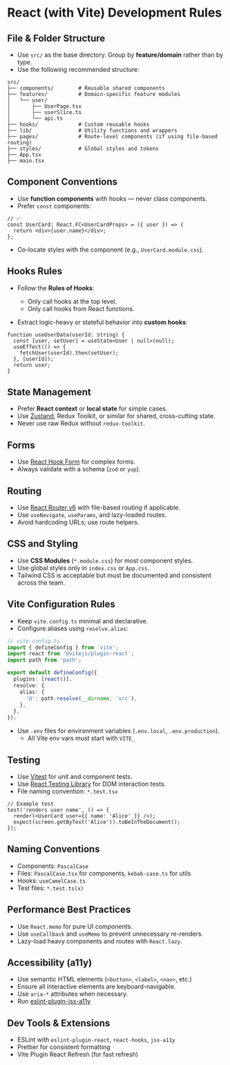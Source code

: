 # React (with Vite) Development Rules

## File & Folder Structure

- Use `src/` as the base directory. Group by **feature/domain** rather than by type.
- Use the following recommended structure:

```
src/
├── components/        # Reusable shared components
├── features/          # Domain-specific feature modules
│   └── user/          
│       ├── UserPage.tsx
│       ├── userSlice.ts
│       └── api.ts
├── hooks/             # Custom reusable hooks
├── lib/               # Utility functions and wrappers
├── pages/             # Route-level components (if using file-based routing)
├── styles/            # Global styles and tokens
├── App.tsx
├── main.tsx
```

## Component Conventions

- Use **function components** with hooks — never class components.
- Prefer `const` components:

```tsx
// ✅
const UserCard: React.FC<UserCardProps> = ({ user }) => {
  return <div>{user.name}</div>;
};
```

- Co-locate styles with the component (e.g., `UserCard.module.css`).

## Hooks Rules

- Follow the **Rules of Hooks**:
  - Only call hooks at the top level.
  - Only call hooks from React functions.

- Extract logic-heavy or stateful behavior into **custom hooks**:

```tsx
function useUserData(userId: string) {
  const [user, setUser] = useState<User | null>(null);
  useEffect(() => {
    fetchUser(userId).then(setUser);
  }, [userId]);
  return user;
}
```

## State Management

- Prefer **React context** or **local state** for simple cases.
- Use [Zustand](https://zustand-demo.pmnd.rs/), Redux Toolkit, or similar for shared, cross-cutting state.
- Never use raw Redux without `redux-toolkit`.

## Forms

- Use [React Hook Form](https://react-hook-form.com) for complex forms.
- Always validate with a schema (`zod` or `yup`).

## Routing

- Use [React Router v6](https://reactrouter.com/en/main) with file-based routing if applicable.
- Use `useNavigate`, `useParams`, and lazy-loaded routes.
- Avoid hardcoding URLs; use route helpers.

## CSS and Styling

- Use **CSS Modules** (`*.module.css`) for most component styles.
- Use global styles only in `index.css` or `App.css`.
- Tailwind CSS is acceptable but must be documented and consistent across the team.

## Vite Configuration Rules

- Keep `vite.config.ts` minimal and declarative.
- Configure aliases using `resolve.alias`:

```ts
// vite.config.ts
import { defineConfig } from 'vite';
import react from '@vitejs/plugin-react';
import path from 'path';

export default defineConfig({
  plugins: [react()],
  resolve: {
    alias: {
      '@': path.resolve(__dirname, 'src'),
    },
  },
});
```

- Use `.env` files for environment variables (`.env.local`, `.env.production`).
  - All Vite env vars must start with `VITE_`

## Testing

- Use [Vitest](https://vitest.dev/) for unit and component tests.
- Use [React Testing Library](https://testing-library.com/docs/react-testing-library/intro/) for DOM interaction tests.
- File naming convention: `*.test.tsx`

```tsx
// Example test
test('renders user name', () => {
  render(<UserCard user={{ name: 'Alice' }} />);
  expect(screen.getByText('Alice')).toBeInTheDocument();
});
```

## Naming Conventions

- Components: `PascalCase`
- Files: `PascalCase.tsx` for components, `kebab-case.ts` for utils
- Hooks: `useCamelCase.ts`
- Test files: `*.test.ts(x)`

## Performance Best Practices

- Use `React.memo` for pure UI components.
- Use `useCallback` and `useMemo` to prevent unnecessary re-renders.
- Lazy-load heavy components and routes with `React.lazy`.

## Accessibility (a11y)

- Use semantic HTML elements (`<button>`, `<label>`, `<nav>`, etc.)
- Ensure all interactive elements are keyboard-navigable.
- Use `aria-*` attributes when necessary.
- Run [eslint-plugin-jsx-a11y](https://github.com/jsx-eslint/eslint-plugin-jsx-a11y)

## Dev Tools & Extensions

- ESLint with `eslint-plugin-react`, `react-hooks`, `jsx-a11y`
- Prettier for consistent formatting
- Vite Plugin React Refresh (for fast refresh)
